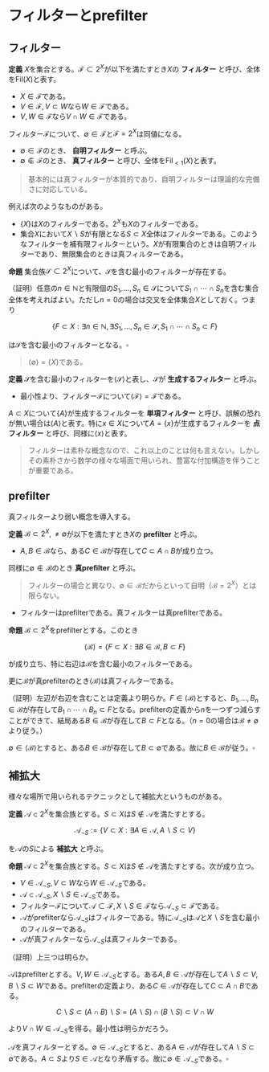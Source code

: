 
# フィルターとprefilter

## フィルター

__定義__ $X$を集合とする。$\mathscr{F}\subset 2^{X}$が以下を満たすとき$X$の **フィルター** と呼び、全体を$\mathrm{Fil}(X)$と表す。

- $X\in\mathscr{F}$である。
- $V\in\mathscr{F}, V\subset W$なら$W\in\mathscr{F}$である。
- $V, W\in\mathscr{F}$なら$V\cap W\in\mathscr{F}$である。

フィルター$\mathscr{F}$について、$\emptyset\in\mathscr{F}$と$\mathscr{F}=2^{X}$は同値になる。

- $\emptyset\in\mathscr{F}$のとき、 **自明フィルター** と呼ぶ。
- $\emptyset\notin\mathscr{F}$のとき、 **真フィルター** と呼び、全体を$\mathrm{Fil}_{\lt 1}(X)$と表す。

> 基本的には真フィルターが本質的であり、自明フィルターは理論的な完備さに対応している。

例えば次のようなものがある。

- $\lbrace X \rbrace$は$X$のフィルターである。$2^{X}$も$X$のフィルターである。
- 集合$X$において$X\backslash S$が有限となる$S\subset X$全体はフィルターである。このようなフィルターを補有限フィルターという。$X$が有限集合のときは自明フィルターであり、無限集合のときは真フィルターである。

__命題__ 集合族$\mathscr{S}\subset 2^{X}$について、$\mathscr{S}$を含む最小のフィルターが存在する。

（証明）任意の$n\in\mathbb{N}$と有限個の$S_{1}, \dotsc, S_{n}\in\mathscr{S}$について$S_{1}\cap\dotsm\cap S_{n}$を含む集合全体を考えればよい。ただし$n=0$の場合は交叉を全体集合$X$としておく。つまり

$$
\lbrace F\subset X : \exists n\in\mathbb{N}, \exists S_{1}, \dotsc, S_{n}\in\mathscr{S}, S_{1}\cap\dotsb\cap S_{n}\subset F \rbrace
$$

は$\mathscr{S}$を含む最小のフィルターとなる。$\square$

> $\langle \emptyset \rangle=\lbrace X \rbrace$である。

__定義__ $\mathscr{S}$を含む最小のフィルターを$\langle \mathscr{S} \rangle$と表し、$\mathscr{S}$が **生成するフィルター** と呼ぶ。

- 最小性より、フィルター$\mathscr{F}$について$\langle \mathscr{F} \rangle=\mathscr{F}$である。

$A\subset X$について$\lbrace A \rbrace$が生成するフィルターを **単項フィルター** と呼び、誤解の恐れが無い場合は$\langle A \rangle$と表す。特に$x\in X$について$A=\lbrace x \rbrace$が生成するフィルターを **点フィルター** と呼び、同様に$\langle x \rangle$と表す。

> フィルターは素朴な概念なので、これ以上のことは何も言えない。しかしその素朴さから数学の様々な場面で用いられ、豊富な付加構造を伴うことが重要である。


## prefilter

真フィルターより弱い概念を導入する。

__定義__ $\mathscr{B}\subset 2^{X}, \neq\emptyset$が以下を満たすとき$X$の **prefilter** と呼ぶ。

- $A, B\in\mathscr{B}$なら、ある$C\in\mathscr{B}$が存在して$C\subset A\cap B$が成り立つ。

同様に$\emptyset\notin\mathscr{B}$のとき **真prefilter** と呼ぶ。

> フィルターの場合と異なり、$\emptyset\in\mathscr{B}$だからといって自明（$\mathscr{B}=2^{X}$）とは限らない。

- フィルターはprefilterである。真フィルターは真prefilterである。

__命題__ $\mathscr{B}\subset 2^{X}$をprefilterとする。このとき

$$
\langle \mathscr{B} \rangle=\lbrace F\subset X : \exists B\in\mathscr{B}, B\subset F \rbrace
$$

が成り立ち、特に右辺は$\mathscr{B}$を含む最小のフィルターである。

更に$\mathscr{B}$が真prefilterのとき$\langle \mathscr{B} \rangle$は真フィルターである。

（証明）左辺が右辺を含むことは定義より明らか。$F\in\langle \mathscr{B} \rangle$とすると、$B_{1}, \dotsc, B_{n}\in\mathscr{B}$が存在して$B_{1}\cap\dotsm\cap B_{n}\subset F$となる。prefilterの定義から$n$を一つずつ減らすことができて、結局ある$B\in\mathscr{B}$が存在して$B\subset F$となる。（$n=0$の場合は$\mathscr{B}\neq\emptyset$より従う。）

$\emptyset\in\langle \mathscr{B} \rangle$とすると、ある$B\in\mathscr{B}$が存在して$B\subset\emptyset$である。故に$B\in\mathscr{B}$が従う。$\square$


## 補拡大

様々な場所で用いられるテクニックとして補拡大というものがある。

__定義__ $\mathscr{A}\subset 2^{X}$を集合族とする。$S\subset X$は$S\notin\mathscr{A}$を満たすとする。

$$
\mathscr{A}_{\neg S}:=\lbrace V\subset X : \exists A\in\mathscr{A}, A\backslash S\subset V \rbrace
$$

を$\mathscr{A}$の$S$による **補拡大** と呼ぶ。

__命題__ $\mathscr{A}\subset 2^{X}$を集合族とする。$S\subset X$は$S\notin\mathscr{A}$を満たすとする。次が成り立つ。

- $V\in\mathscr{A}_{\neg S}, V\subset W$なら$W\in\mathscr{A}_{\neg S}$である。
- $\mathscr{A}\subset\mathscr{A}_{\neg S}, X\backslash S\in\mathscr{A}_{\neg S}$である。
- フィルター$\mathscr{F}$について$\mathscr{A}\subset\mathscr{F}, X\backslash S\in\mathscr{F}$なら$\mathscr{A}_{\neg S}\subset\mathscr{F}$である。
- $\mathscr{A}$がprefilterなら$\mathscr{A}_{\neg S}$はフィルターである。特に$\mathscr{A}_{\neg S}$は$\mathscr{A}$と$X\backslash S$を含む最小のフィルターである。
- $\mathscr{A}$が真フィルターなら$\mathscr{A}_{\neg S}$は真フィルターである。

（証明）上三つは明らか。

$\mathscr{A}$はprefilterとする。$V, W\in\mathscr{A}_{\neg S}$とする。ある$A, B\in\mathscr{A}$が存在して$A\backslash S\subset V, B\backslash S\subset W$である。prefilterの定義より、ある$C\in\mathscr{A}$が存在して$C\subset A\cap B$である。

$$
C\backslash S\subset (A\cap B)\backslash S=(A\backslash S)\cap (B\backslash S)\subset  V\cap W
$$

より$V\cap W\in\mathscr{A}_{\neg S}$を得る。最小性は明らかだろう。

$\mathscr{A}$を真フィルターとする。$\emptyset\in\mathscr{A}_{\neg S}$とすると、ある$A\in\mathscr{A}$が存在して$A\backslash S\subset\emptyset$である。$A\subset S$より$S\in\mathscr{A}$となり矛盾する。故に$\emptyset\notin\mathscr{A}_{\neg S}$である。$\square$

